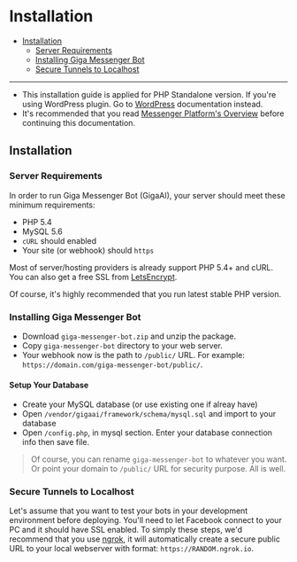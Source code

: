 # Installation
- [Installation](#installation)
	- [Server Requirements](#server-requirements)
	- [Installing Giga Messenger Bot](#installing-giga-messenger-bot)
	- [Secure Tunnels to Localhost](#secure-tunnels-to-localhost)

***
> 
- This installation guide is applied for PHP Standalone version. If you're using WordPress plugin. Go to [WordPress](/docs/wordpress) documentation instead.
- It's recommended that you read [Messenger Platform's Overview](https://developers.facebook.com/docs/messenger-platform/product-overview) before continuing this documentation.


<a name="installation"></a>
## Installation

<a name="server-requirements"></a>
### Server Requirements
In order to run Giga Messenger Bot (GigaAI), your server should meet these minimum requirements:
- PHP 5.4
- MySQL 5.6
- `cURL` should enabled
- Your site (or webhook) should `https`

Most of server/hosting providers is already support PHP 5.4+ and cURL. You can also get a free SSL from [LetsEncrypt](https://letsencrypt.org). 

Of course, it's highly recommended that you run latest stable PHP version.

<a name="installing-giga-messenger-bot"></a>
### Installing Giga Messenger Bot
- Download `giga-messenger-bot.zip` and unzip the package.
- Copy `giga-messenger-bot` directory to your web server.
- Your webhook now is the path to `/public/` URL. For example: `https://domain.com/giga-messenger-bot/public/`.

#### Setup Your Database
- Create your MySQL database (or use existing one if alreay have)
- Open `/vendor/gigaai/framework/schema/mysql.sql` and import to your database
- Open `/config.php`, in mysql section. Enter your database connection info then save file.

> Of course, you can rename `giga-messenger-bot` to whatever you want. Or point your domain to `/public/` URL for security purpose. All is well.

<a name="secure-tunnels-to-localhost"></a>
### Secure Tunnels to Localhost
Let's assume that you want to test your bots in your development environment before deploying. You'll need to let Facebook connect to your PC and it should have SSL enabled. To simply these steps, we'd recommend that you use [ngrok](https://ngrok.com), it will automatically create a secure public URL to your local webserver with format: `https://RANDOM.ngrok.io`.